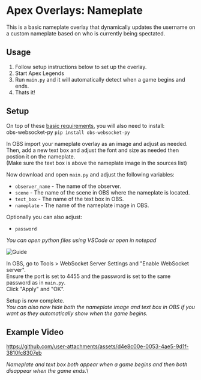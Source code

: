 # Apex Overlays: Nameplate
This is a basic nameplate overlay that dynamically updates the username on a custom nameplate based on who is currently being spectated.

## Usage
1. Follow setup instructions below to set up the overlay.
2. Start Apex Legends
3. Run ```main.py``` and it will automatically detect when a game begins and ends.
4. Thats it!

## Setup
On top of these [basic requirements](https://github.com/CatotronExists/Apex-Overlays/tree/main#requirements), you will also need to install:\
obs-websocket-py ```pip install obs-websocket-py```

In OBS import your nameplate overlay as an image and adjust as needed.\
Then, add a new text box and adjust the font and size as needed then postion it on the nameplate.\
(Make sure the text box is above the nameplate image in the sources list)

Now download and open ```main.py``` and adjust the following variables:
- ```observer_name``` - The name of the observer. 
- ```scene``` - The name of the scene in OBS where the nameplate is located.
- ```text_box``` - The name of the text box in OBS.
- ```nameplate``` - The name of the nameplate image in OBS.

Optionally you can also adjust:
- ```password```

*You can open python files using VSCode or open in notepad*

![Guide](https://github.com/user-attachments/assets/9e04ecd3-a6a4-46ac-a0f6-3cec5ff3acb5)

In OBS, go to Tools > WebSocket Server Settings and "Enable WebSocket server".\
Ensure the port is set to 4455 and the password is set to the same password as in ```main.py```.\
Click "Apply" and "OK".

Setup is now complete.\
*You can also now hide both the nameplate image and text box in OBS if you want as they automatically show when the game begins.*

## Example Video

https://github.com/user-attachments/assets/d4e8c00e-0053-4ae5-9d1f-3810fc8307eb

*Nameplate and text box both appear when a game begins and then both disappear when the game ends.*\
